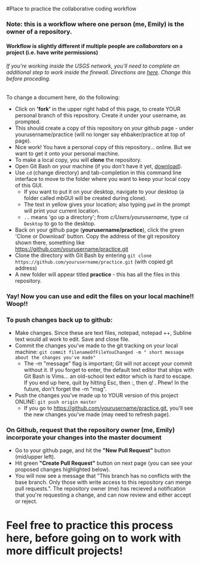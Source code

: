#Place to practice the collaborative coding workflow

### Note: this is a workflow where one person (me, Emily) is the owner of a repository.
#### Workflow is slightly different if multiple people are _collaborators_ on a project (i.e. have write permissions)

###### If you're working inside the USGS network, you'll need to complete an additional step to work inside the firewall. Directions are [here](https://docs.google.com/a/doi.gov/document/d/18M6IHL_dfdypAHX8gUTr6LCsNRQA82rMdYfrEeBk6tg/edit?usp=sharing). Change this before proceding.

To change a document here, do the following:
+ Click on **'fork'** in the upper right habd of this page, to create YOUR personal branch of this repository. Create it under your username, as prompted.
+ This should create a copy of this repository on *your* github page - under yourusername/practice (will no longer say ehbaker/practice at top of page).
+ Nice work! You have a personal copy of this repository... online. But we want to get it onto your personal machine.
+ To make a local copy, you will **clone** the repository.
+ Open Git Bash on your machine (if you don't have it yet, [download](https://git-for-windows.github.io/)).
+ Use `cd` (change directory) and tab-completion in this command line interface to move to the folder where you want to keep your local copy of this GUI.
  + If you want to put it on your desktop, navigate to your desktop (a folder called mbGUI will be created during clone).
  + The text in yellow gives your location; also typing `pwd` in the prompt will print your current location.
  + `..` means 'go up a directory'; from _c/Users/yourusername_, type `cd Desktop` to go to the desktop.
+ Back on your github page (**yourusername/practice**), click the green 'Clone or Download' button. Copy the address of the git repository shown there, something like https://github.com/yourusername/practice.git
+ Clone the directory with Git Bash by entering `git clone https://github.com/yourusername/practice.git` (with copied git address)
+ A new folder will appear titled **practice** - this has all the files in this repository.

### Yay! Now you can use and edit the files on your local machine!! Woop!!

### To push changes back up to github:
+ Make changes. Since these are text files, notepad, notepad ++, Subline text would all work to edit. Save and close file.
+ Commit the changes you've made to the git tracking on your local machine: `git commit filenameOfFileYouChanged -m " short message about the changes you've made" `
  * The -m "message" flag is important; Git will not accept your commit without it. If you forget to enter, the default text editor that ships with Git Bash is Vims... an old-school text editor which is hard to escape. If you end up here, quit by hitting Esc, then :, then q! . Phew! In the future, don't forget the -m "msg".
+ Push the changes you've made up to YOUR version of this project ONLINE: `git push origin master`
  * If you go to https://github.com/yourusername/practice.git, you'll see the new changes you've made (may need to refresh page).
  
### On Github, request that the repository owner (me, Emily) incorporate your changes into the master document
* Go to your github page, and hit the **"New Pull Request"** button (mid/upper left).
* Hit green **"Create Pull Request"** button on next page (you can see your proposed changes highlighted below).
* You will now see a message that "This branch has no conflicts with the base branch. Only those with write access to this repository can merge pull requests.". The repository owner (me) has recieved a notification that you're requesting a change, and can now review and either accept or reject.

# Feel free to practice this process here, before going on to work with more difficult projects!
